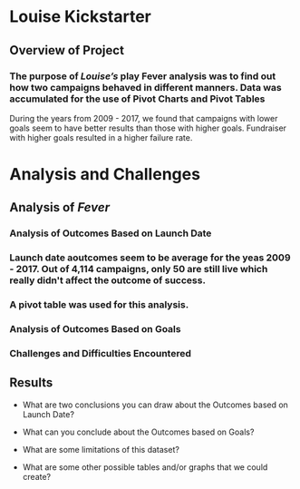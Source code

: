 # Louise Kickstarter

## Overview of Project

### The purpose of *Louise’s* play Fever analysis was to find out how two campaigns behaved in different manners.  Data was accumulated for the use of Pivot Charts and Pivot Tables

During the years from 2009 - 2017, we found that campaigns  with lower goals seem to have better results than those with higher goals.  Fundraiser with higher goals resulted in a higher failure rate.

# Analysis and Challenges

## Analysis of *Fever*

### Analysis of Outcomes Based on Launch Date
### Launch date aoutcomes seem to be average for the yeas 2009 - 2017.  Out of 4,114 campaigns, only 50 are still live which really didn't affect the outcome of success.
### A pivot table was used for this analysis.


### Analysis of Outcomes Based on Goals

### Challenges and Difficulties Encountered

## Results

- What are two conclusions you can draw about the Outcomes based on Launch Date?

- What can you conclude about the Outcomes based on Goals?

- What are some limitations of this dataset?

- What are some other possible tables and/or graphs that we could create?
